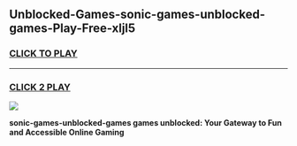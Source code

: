 
## Unblocked-Games-sonic-games-unblocked-games-Play-Free-xljl5
<h3>
<a href="https://premium76.site?title=sonic-games-unblocked-games&ref=09A">CLICK TO PLAY</a></h3>
<hr>

<h3>
<a href="https://premium76.site?title=sonic-games-unblocked-games&ref=09A">CLICK 2 PLAY</a>
  
</h3>

<a href="https://premium76.site?title=sonic-games-unblocked-games&ref=09A"><img src="https://clearcache.store/games.png"></a>


**sonic-games-unblocked-games games unblocked: Your Gateway to Fun and Accessible Online Gaming**
